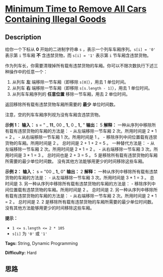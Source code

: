 # [Minimum Time to Remove All Cars Containing Illegal Goods][title]

## Description

给你一个下标从 **0** 开始的二进制字符串 `s` ，表示一个列车车厢序列。`s[i] = '0'` 表示第 `i` 节车厢 **不** 含违禁货物，而
`s[i] = '1'` 表示第 `i` 节车厢含违禁货物。

作为列车长，你需要清理掉所有载有违禁货物的车厢。你可以不限次数执行下述三种操作中的任意一个：

  1. 从列车 **左** 端移除一节车厢（即移除 `s[0]`），用去 1 单位时间。
  2. 从列车 **右** 端移除一节车厢（即移除 `s[s.length - 1]`），用去 1 单位时间。
  3. 从列车车厢序列的 **任意位置** 移除一节车厢，用去 2 单位时间。

返回移除所有载有违禁货物车厢所需要的 **最少** 单位时间数。

注意，空的列车车厢序列视为没有车厢含违禁货物。



**示例 1：**
            **输入：** s = " _ **11**_ 00 _ **1**_ 0 _ **1**_ "    **输出：** 5    **解释：**    一种从序列中移除所有载有违禁货物的车厢的方法是：    - 从左端移除一节车厢 2 次。所用时间是 2 * 1 = 2 。    - 从右端移除一节车厢 1 次。所用时间是 1 。    - 移除序列中间位置载有违禁货物的车厢。所用时间是 2 。    总时间是 2 + 1 + 2 = 5 。        一种替代方法是：    - 从左端移除一节车厢 2 次。所用时间是 2 * 1 = 2 。    - 从右端移除一节车厢 3 次。所用时间是 3 * 1 = 3 。    总时间也是 2 + 3 = 5 。        5 是移除所有载有违禁货物的车厢所需要的最少单位时间数。    没有其他方法能够用更少的时间移除这些车厢。

**示例 2：**
            **输入：** s = "00 _ **1**_ 0"    **输出：** 2    **解释：**    一种从序列中移除所有载有违禁货物的车厢的方法是：    - 从左端移除一节车厢 3 次。所用时间是 3 * 1 = 3 。    总时间是 3.        另一种从序列中移除所有载有违禁货物的车厢的方法是：    - 移除序列中间位置载有违禁货物的车厢。所用时间是 2 。    总时间是 2.        另一种从序列中移除所有载有违禁货物的车厢的方法是：    - 从右端移除一节车厢 2 次。所用时间是 2 * 1 = 2 。    总时间是 2.        2 是移除所有载有违禁货物的车厢所需要的最少单位时间数。    没有其他方法能够用更少的时间移除这些车厢。



**提示：**

  * `1 <= s.length <= 2 * 105`
  * `s[i]` 为 `'0'` 或 `'1'`


**Tags:** String, Dynamic Programming

**Difficulty:** Hard

## 思路

[title]: https://leetcode-cn.com/problems/minimum-time-to-remove-all-cars-containing-illegal-goods

